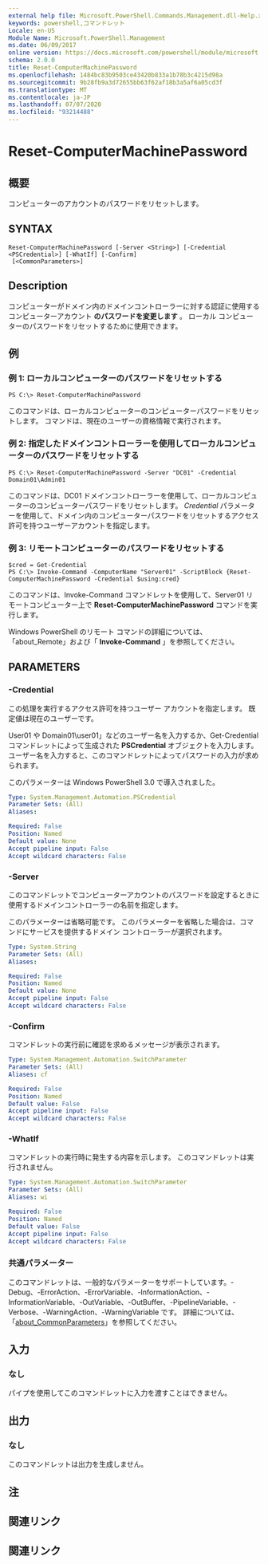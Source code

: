 ```yaml
---
external help file: Microsoft.PowerShell.Commands.Management.dll-Help.xml
keywords: powershell,コマンドレット
Locale: en-US
Module Name: Microsoft.PowerShell.Management
ms.date: 06/09/2017
online version: https://docs.microsoft.com/powershell/module/microsoft.powershell.management/reset-computermachinepassword?view=powershell-5.1&WT.mc_id=ps-gethelp
schema: 2.0.0
title: Reset-ComputerMachinePassword
ms.openlocfilehash: 1484bc83b9503ce43420b833a1b78b3c4215d98a
ms.sourcegitcommit: 9b28fb9a3d72655bb63f62af18b3a5af6a05cd3f
ms.translationtype: MT
ms.contentlocale: ja-JP
ms.lasthandoff: 07/07/2020
ms.locfileid: "93214488"
---
```

# Reset-ComputerMachinePassword

## 概要
コンピューターのアカウントのパスワードをリセットします。

## SYNTAX

```
Reset-ComputerMachinePassword [-Server <String>] [-Credential <PSCredential>] [-WhatIf] [-Confirm]
 [<CommonParameters>]
```

## Description
コンピューターがドメイン内のドメインコントローラーに対する認証に使用するコンピューターアカウント **のパスワードを変更します** 。
ローカル コンピューターのパスワードをリセットするために使用できます。

## 例

### 例 1: ローカルコンピューターのパスワードをリセットする

```
PS C:\> Reset-ComputerMachinePassword
```

このコマンドは、ローカルコンピューターのコンピューターパスワードをリセットします。
コマンドは、現在のユーザーの資格情報で実行されます。

### 例 2: 指定したドメインコントローラーを使用してローカルコンピューターのパスワードをリセットする

```
PS C:\> Reset-ComputerMachinePassword -Server "DC01" -Credential Domain01\Admin01
```

このコマンドは、DC01 ドメインコントローラーを使用して、ローカルコンピューターのコンピューターパスワードをリセットします。
*Credential* パラメーターを使用して、ドメイン内のコンピューターパスワードをリセットするアクセス許可を持つユーザーアカウントを指定します。

### 例 3: リモートコンピューターのパスワードをリセットする

```
$cred = Get-Credential
PS C:\> Invoke-Command -ComputerName "Server01" -ScriptBlock {Reset-ComputerMachinePassword -Credential $using:cred}
```

このコマンドは、Invoke-Command コマンドレットを使用して、Server01 リモートコンピューター上で **Reset-ComputerMachinePassword** コマンドを実行します。

Windows PowerShell のリモート コマンドの詳細については、「about_Remote」および「 **Invoke-Command** 」を参照してください。

## PARAMETERS

### -Credential
この処理を実行するアクセス許可を持つユーザー アカウントを指定します。
既定値は現在のユーザーです。

User01 や Domain01\user01」などのユーザー名を入力するか、Get-Credential コマンドレットによって生成された **PSCredential** オブジェクトを入力します。
ユーザー名を入力すると、このコマンドレットによってパスワードの入力が求められます。

このパラメーターは Windows PowerShell 3.0 で導入されました。

```yaml
Type: System.Management.Automation.PSCredential
Parameter Sets: (All)
Aliases:

Required: False
Position: Named
Default value: None
Accept pipeline input: False
Accept wildcard characters: False
```

### -Server
このコマンドレットでコンピューターアカウントのパスワードを設定するときに使用するドメインコントローラーの名前を指定します。

このパラメーターは省略可能です。
このパラメーターを省略した場合は、コマンドにサービスを提供するドメイン コントローラーが選択されます。

```yaml
Type: System.String
Parameter Sets: (All)
Aliases:

Required: False
Position: Named
Default value: None
Accept pipeline input: False
Accept wildcard characters: False
```

### -Confirm
コマンドレットの実行前に確認を求めるメッセージが表示されます。

```yaml
Type: System.Management.Automation.SwitchParameter
Parameter Sets: (All)
Aliases: cf

Required: False
Position: Named
Default value: False
Accept pipeline input: False
Accept wildcard characters: False
```

### -WhatIf
コマンドレットの実行時に発生する内容を示します。
このコマンドレットは実行されません。

```yaml
Type: System.Management.Automation.SwitchParameter
Parameter Sets: (All)
Aliases: wi

Required: False
Position: Named
Default value: False
Accept pipeline input: False
Accept wildcard characters: False
```

### 共通パラメーター
このコマンドレットは、一般的なパラメーターをサポートしています。-Debug、-ErrorAction、-ErrorVariable、-InformationAction、-InformationVariable、-OutVariable、-OutBuffer、-PipelineVariable、-Verbose、-WarningAction、-WarningVariable です。 詳細については、「[about_CommonParameters](https://go.microsoft.com/fwlink/?LinkID=113216)」を参照してください。

## 入力

### なし
パイプを使用してこのコマンドレットに入力を渡すことはできません。

## 出力

### なし
このコマンドレットは出力を生成しません。

## 注

## 関連リンク

## 関連リンク
